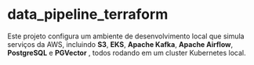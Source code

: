 # data_pipeline_terraform
Este projeto configura um ambiente de desenvolvimento local que simula serviços da AWS, incluindo **S3**, **EKS**, **Apache Kafka**, **Apache Airflow**, **PostgreSQL** e **PGVector** , todos rodando em um cluster Kubernetes local. 
